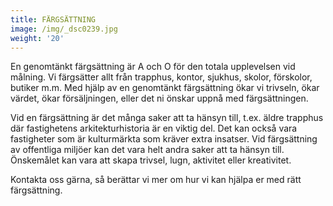 ```yaml
---
title: FÄRGSÄTTNING
image: /img/_dsc0239.jpg
weight: '20'
---
```

En genomtänkt färgsättning är A och O för den totala upplevelsen vid målning. Vi färgsätter allt från trapphus, kontor, sjukhus, skolor, förskolor, butiker m.m. Med hjälp av en genomtänkt färgsättning ökar vi trivseln, ökar värdet, ökar försäljningen, eller det ni önskar uppnå med färgsättningen.

Vid en färgsättning är det många saker att ta hänsyn till, t.ex. äldre trapphus där fastighetens arkitekturhistoria är en viktig del. Det kan också vara fastigheter som är kulturmärkta som kräver extra insatser. Vid färgsättning av offentliga miljöer kan det vara helt andra saker att ta hänsyn till. Önskemålet kan vara att skapa trivsel, lugn, aktivitet eller kreativitet.

Kontakta oss gärna, så berättar vi mer om hur vi kan hjälpa er med rätt färgsättning.
